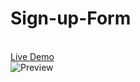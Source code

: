 # Sign-up-Form
<br>[Live Demo](https://paritoshparashar.github.io/Sign-up-Form)
<br>![Preview](Calculator.png)
